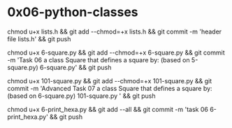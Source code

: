 # 0x06-python-classes

chmod u+x lists.h && git add --chmod=+x lists.h && git commit -m 'header file lists.h' && git push

chmod u+x 6-square.py && git add --chmod=+x 6-square.py && git commit -m 'Task 06  a class Square that defines a square by: (based on 5-square.py) 6-square.py' && git push


chmod u+x 101-square.py  && git add --chmod=+x 101-square.py  && git commit -m 'Advanced Task 07 a class Square that defines a square by: (based on 6-square.py) 101-square.py ' && git push

chmod u+x 6-print_hexa.py && git add --all && git commit -m 'task 06 6-print_hexa.py' && git push
